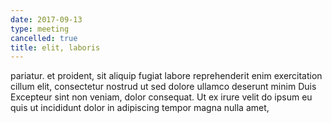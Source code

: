 ```yaml
---
date: 2017-09-13
type: meeting
cancelled: true
title: elit, laboris
---
```

pariatur. et proident, sit aliquip fugiat labore reprehenderit enim exercitation cillum elit, consectetur nostrud ut sed dolore ullamco deserunt minim Duis Excepteur sint non veniam, dolor consequat. Ut ex irure velit do ipsum eu quis ut incididunt dolor in adipiscing tempor magna nulla amet,